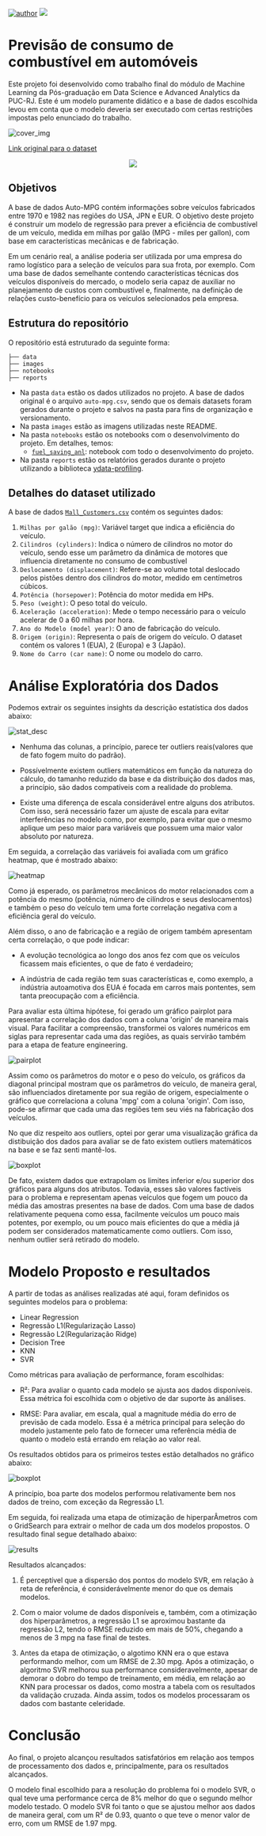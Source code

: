 [![author](https://img.shields.io/badge/Author-PedroBull-red.svg)](https://www.linkedin.com/in/pedro-bull-0363ba1a1/)
[![](https://img.shields.io/badge/Python-3.11+-blue.svg)](https://www.python.org/)

# Previsão de consumo de combustível em automóveis

Este projeto foi desenvolvido como trabalho final do módulo de Machine Learning da Pós-graduação em Data Science e Advanced Analytics da PUC-RJ. Este é um modelo puramente didático e a base de dados escolhida levou em conta que o modelo deveria ser executado com certas restrições impostas pelo enunciado do trabalho.

![cover_img](images/cover_img.png)

[Link original para o dataset](https://www.kaggle.com/datasets/uciml/autompg-dataset)

<p align="center"> 
  <a href="https://www.linkedin.com/in/pedro-bull-0363ba1a1/" target="_blank"><img src="https://img.shields.io/badge/-LinkedIn-%230077B5?style=for-the-badge&logo=linkedin&logoColor=white" target="_blank"></a> 
</p>

## Objetivos

A base de dados Auto-MPG contém informações sobre veículos fabricados entre 1970 e 1982 nas regiões do USA, JPN e EUR. O objetivo deste projeto é construir um modelo de regressão para prever a eficiência de combustível de um veículo, medida em milhas por galão (MPG - miles per gallon), com base em características mecânicas e de fabricação.

Em um cenário real, a análise poderia ser utilizada por uma empresa do ramo logístico para a seleção de veículos para sua frota, por exemplo. Com uma base de dados semelhante contendo características técnicas dos veículos disponíveis do mercado, o modelo seria capaz de auxiliar no planejamento de custos com combustível e, finalmente, na definição de relações custo-benefício para os veículos selecionados pela empresa.

## Estrutura do repositório

O repositório está estruturado da seguinte forma:

```
├── data
├── images
├── notebooks
├── reports
```

- Na pasta `data` estão os dados utilizados no projeto. A base de dados original é o arquivo `auto-mpg.csv`, sendo que os demais datasets foram gerados durante o projeto e salvos na pasta para fins de organização e versionamento.
- Na pasta `images` estão as imagens utilizadas neste README.
- Na pasta `notebooks` estão os notebooks com o desenvolvimento do projeto. Em detalhes, temos:
  - [`fuel_saving_anl`](notebooks/fuel_saving_anl.ipynb): notebook com todo o desenvolvimento do projeto.
- Na pasta `reports` estão os relatórios gerados durante o projeto utilizando a biblioteca [ydata-profiling](https://github.com/ydataai/ydata-profiling).

## Detalhes do dataset utilizado

A base de dados [`Mall_Customers.csv`](dados/Mall_Customers.csv) contém os seguintes dados:

1. `Milhas por galão (mpg)`: Variável target que indica a eficiência do veículo.
2. `Cilindros (cylinders)`: Indica o número de cilindros no motor do veículo, sendo esse um parâmetro da dinâmica de motores que influencia diretamente no consumo de combustível
3. `Deslocamento (displacement)`: Refere-se ao volume total deslocado pelos pistões dentro dos cilindros do motor, medido em centímetros cúbicos.
4. `Potência (horsepower)`: Potência do motor medida em HPs.
5. `Peso (weight)`: O peso total do veículo.
6. `Aceleração (acceleration)`: Mede o tempo necessário para o veículo acelerar de 0 a 60 milhas por hora.
7. `Ano do Modelo (model year)`: O ano de fabricação do veículo.
8. `Origem (origin)`: Representa o país de origem do veículo. O dataset contém os valores 1 (EUA), 2 (Europa) e 3 (Japão).
9. `Nome do Carro (car name)`: O nome ou modelo do carro.

# Análise Exploratória dos Dados

Podemos extrair os seguintes insights da descrição estatística dos dados abaixo:

![stat_desc](images/ds_stats.png)

- Nenhuma das colunas, a princípio, parece ter outliers reais(valores que de fato fogem muito do padrão).

- Possívelmente existem outliers matemáticos em função da natureza do cálculo, do tamanho reduzido da base e da distribuição dos dados mas, a princípio, são dados compatíveis com a realidade do problema.

- Existe uma diferença de escala considerável entre alguns dos atributos. Com isso, será necessário fazer um ajuste de escala para evitar interferências no modelo como, por exemplo, para evitar que o mesmo aplique um peso maior para variáveis que possuem uma maior valor absoluto por natureza.


Em seguida, a correlação das variáveis foi avaliada com um gráfico heatmap, que é mostrado abaixo:

![heatmap](images/heatmap.png)

Como já esperado, os parâmetros mecânicos do motor relacionados com a potência do mesmo (potência, número de cilíndros e seus deslocamentos) e também o peso do veículo tem uma forte correlação negativa com a eficiência geral do veículo.

Além disso, o ano de fabricação e a região de origem também apresentam certa correlação, o que pode indicar:

- A evolução tecnológica ao longo dos anos fez com que os veículos ficassem mais eficientes, o que de fato é verdadeiro;

- A indústria de cada região tem suas características e, como exemplo, a indústria autoamotiva dos EUA é focada em carros mais pontentes, sem tanta preocupação com a eficiência.

Para avaliar esta última hipótese, foi gerado um gráfico pairplot para apresentar a correlação dos dados com a coluna 'origin' de maneira mais visual. Para facilitar a compreensão, transformei os valores numéricos em siglas para representar cada uma das regiões, as quais servirão também para a etapa de feature engineering.

![pairplot](images/pairplot.png)

Assim como os parâmetros do motor e o peso do veículo, os gráficos da diagonal principal mostram que os parâmetros do veículo, de maneira geral, são influenciados diretamente por sua região de origem, especialmente o gráfico que correlaciona a coluna 'mpg' com a coluna 'origin'. Com isso, pode-se afirmar que cada uma das regiões tem seu viés na fabricação dos veículos.

No que diz respeito aos outliers, optei por gerar uma visualização gráfica da distibuição dos dados para avaliar se de fato existem outliers matemáticos na base e se faz senti mantê-los.

![boxplot](images/boxplots.png)

De fato, existem dados que extrapolam os limites inferior e/ou superior dos gráficos para alguns dos atributos. Todavia, esses são valores factíveis para o problema e representam apenas veículos que fogem um pouco da média das amostras presentes na base de dados. Com uma base de dados relativamente pequena como essa, facilmente veículos um pouco mais potentes, por exemplo, ou um pouco mais eficientes do que a média já podem ser considerados matematicamente como outliers. Com isso, nenhum outlier será retirado do modelo.

# Modelo Proposto e resultados

A partir de todas as análises realizadas até aqui, foram definidos os seguintes modelos para o problema:

-  Linear Regression
-  Regressão L1(Regularização Lasso)
-  Regressão L2(Regularização Ridge)
-  Decision Tree
-  KNN
-  SVR

Como métricas para avaliação de performance, foram escolhidas:

- R²: Para avaliar o quanto cada modelo se ajusta aos dados disponíveis. Essa métrica foi escolhida com o objetivo de dar suporte às análises.

- RMSE: Para avaliar, em escala, qual a magnitude média do erro de previsão de cada modelo. Essa é a métrica principal para seleção do modelo justamente pelo fato de fornecer uma referência média de quanto o modelo está errando em relação ao valor real.

Os resultados obtidos para os primeiros testes estão detalhados no gráfico abaixo:

![boxplot](images/cv_results.png)

A princípio, boa parte dos modelos performou relativamente bem nos dados de treino, com exceção da Regressão L1.

Em seguida, foi realizada uma etapa de otimização de hiperparÂmetros com o GridSearch para extrair o melhor de cada um dos modelos propostos. O resultado final segue detalhado abaixo:

![results](images/results.png)

Resultados alcançados:

1. É perceptível que a dispersão dos pontos do modelo SVR, em relação à reta de referência, é considerávelmente menor do que os demais modelos.

2. Com o maior volume de dados disponíveis e, também, com a otimização dos hiperparâmetros, a regressão L1 se aproximou bastante da regressão L2, tendo o RMSE reduzido em mais de 50%, chegando a menos de 3 mpg na fase final de testes.

3. Antes da etapa de otimização, o algotimo KNN era o que estava performando melhor, com um RMSE de 2.30 mpg. Após a otimização, o algoritmo SVR melhorou sua performance consideravelmente, apesar de demorar o dobro do tempo de treinamento, em média, em relação ao KNN para processar os dados, como mostra a tabela com os resultados da validação cruzada. Ainda assim, todos os modelos processaram os dados com bastante celeridade.

# Conclusão

Ao final, o projeto alcançou resultados satisfatórios em relação aos tempos de processamento dos dados e, principalmente, para os resultados alcançados.

O modelo final escolhido para a resolução do problema foi o modelo SVR, o qual teve uma performance cerca de 8% melhor do que o segundo melhor modelo testado. O modelo SVR foi tanto o que se ajustou melhor aos dados de maneira geral, com um R² de 0.93, quanto o que teve o menor valor de erro, com um RMSE de 1.97 mpg.
